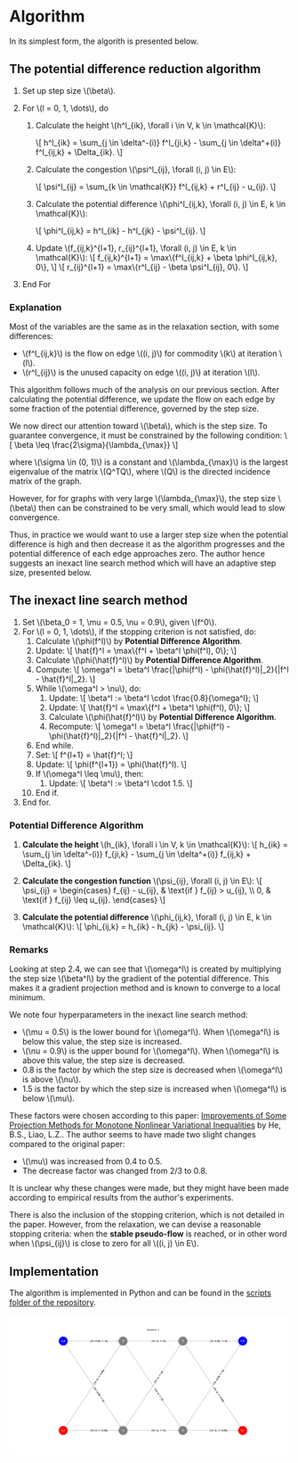 # Algorithm

In its simplest form, the algorith is presented below.

## The potential difference reduction algorithm

1. Set up step size \\(\beta\\).

2. For \\(l = 0, 1, \dots\\), do

    1. Calculate the height \\(h^l_{ik}, \forall i \in V, k \in \mathcal{K}\\):

        \\[
        h^l_{ik} = \sum_{j \in \delta^-(i)} f^l_{ji,k} - \sum_{j \in \delta^+(i)} f^l_{ij,k} + \Delta_{ik}.
        \\]

    2. Calculate the congestion \\(\psi^l_{ij}, \forall (i, j) \in E\\):

        \\[
        \psi^l_{ij} = \sum_{k \in \mathcal{K}} f^l_{ij,k} + r^l_{ij} - u_{ij}.
        \\]

    3. Calculate the potential difference \\(\phi^l_{ij,k}, \forall (i, j) \in E, k \in \mathcal{K}\\):

        \\[
        \phi^l_{ij,k} = h^l_{ik} - h^l_{jk} - \psi^l_{ij}.
        \\]

    4. Update \\(f_{ij,k}^{l+1}, r_{ij}^{l+1}, \forall (i, j) \in E, k \in \mathcal{K}\\):
        \\[
        f_{ij,k}^{l+1} = \max\\{f^l_{ij,k} + \beta \phi^l_{ij,k}, 0\\},
        \\]
        \\[
        r_{ij}^{l+1} = \max\\{r^l_{ij} - \beta \psi^l_{ij}, 0\\}.
        \\]

3. End For

### Explanation

Most of the variables are the same as in the relaxation section, with some differences:
- \\(f^l_{ij,k}\\) is the flow on edge \\((i, j)\\) for commodity \\(k\\) at iteration \\(l\\).
- \\(r^l_{ij}\\) is the unused capacity on edge \\((i, j)\\) at iteration \\(l\\).

This algorithm follows much of the analysis on our previous section. After calculating the potential difference, we update the flow on each edge by some fraction of the potential difference, governed by the step size.

We now direct our attention toward \\(\beta\\), which is the step size. To guarantee convergence, it must be constrained by the following condition:
\\[
    \beta \leq \frac{2\sigma}{\lambda_{\max}}
\\]

where \\(\sigma \in (0, 1)\\) is a constant and \\(\lambda_{\max}\\) is the largest eigenvalue of the matrix \\(Q^TQ\\), where \\(Q\\) is the directed incidence matrix of the graph.

However, for for graphs with very large \\(\lambda_{\max}\\), the step size \\(\beta\\) then can be constrained to be very small, which would lead to slow convergence.

Thus, in practice we would want to use a larger step size when the potential difference is high and then decrease it as the algorithm progresses and the potential difference of each edge approaches zero. The author hence suggests an inexact line search method which will have an adaptive step size, presented below. 

## The inexact line search method

1. Set \\(\beta_0 = 1, \mu = 0.5, \nu = 0.9\\), given \\(f^0\\).
2. For \\(l = 0, 1, \dots\\), if the stopping criterion is not satisfied, do:
    1. Calculate \\(\phi(f^l)\\) by **Potential Difference Algorithm**.
    2. Update:
        \\[
        \hat{f}^l = \max\\{f^l + \beta^l \phi(f^l), 0\\};
        \\]
    3. Calculate \\(\phi(\hat{f}^l)\\) by **Potential Difference Algorithm**.
    4. Compute:
        \\[
        \omega^l = \beta^l \frac{\|\phi(f^l) - \phi(\hat{f}^l)\|_2}{\|f^l - \hat{f}^l\|_2}.
        \\]
    5. While \\(\omega^l > \nu\\), do:
        1. Update:
            \\[
            \beta^l := \beta^l \cdot \frac{0.8}{\omega^l};
            \\]
        2. Update:
            \\[
            \hat{f}^l = \max\\{f^l + \beta^l \phi(f^l), 0\\};
            \\]
        3. Calculate \\(\phi(\hat{f}^l)\\) by **Potential Difference Algorithm**.
        4. Recompute:
            \\[
            \omega^l = \beta^l \frac{\|\phi(f^l) - \phi(\hat{f}^l)\|_2}{\|f^l - \hat{f}^l\|_2}.
            \\]
    6. End while.
    7. Set:
        \\[
        f^{l+1} = \hat{f}^l;
        \\]
    8. Update:
        \\[
        \phi(f^{l+1}) = \phi(\hat{f}^l).
        \\]
    9. If \\(\omega^l \leq \mu\\), then:
        1. Update:
            \\[
            \beta^l := \beta^l \cdot 1.5.
            \\]
    10. End if.
3. End for.

### Potential Difference Algorithm


1. **Calculate the height** \\(h_{ik}, \forall i \in V, k \in \mathcal{K}\\):
    \\[
    h_{ik} = \sum_{j \in \delta^-(i)} f_{ji,k} - \sum_{j \in \delta^+(i)} f_{ij,k} + \Delta_{ik}.
    \\]

2. **Calculate the congestion function** \\(\psi_{ij}, \forall (i, j) \in E\\):
    \\[
    \psi_{ij} =
    \begin{cases}
    f_{ij} - u_{ij}, & \text{if } f_{ij} > u_{ij}, \\\\
    0, & \text{if } f_{ij} \leq u_{ij}.
    \end{cases}
    \\]

3. **Calculate the potential difference** \\(\phi_{ij,k}, \forall (i, j) \in E, k \in \mathcal{K}\\):
    \\[
    \phi_{ij,k} = h_{ik} - h_{jk} - \psi_{ij}.
    \\]

### Remarks

Looking at step 2.4, we can see that \\(\omega^l\\) is created by multiplying the step size \\(\beta^l\\) by the gradient of the potential difference. This makes it a gradient projection method and is known to converge to a local minimum.

We note four hyperparameters in the inexact line search method:
- \\(\mu = 0.5\\) is the lower bound for \\(\omega^l\\). When \\(\omega^l\\) is below this value, the step size is increased.
- \\(\nu = 0.9\\) is the upper bound for \\(\omega^l\\). When \\(\omega^l\\) is above this value, the step size is decreased.
- 0.8 is the factor by which the step size is decreased when \\(\omega^l\\) is above \\(\nu\\).
- 1.5 is the factor by which the step size is increased when \\(\omega^l\\) is below \\(\mu\\).

These factors were chosen according to this paper: [Improvements of Some Projection Methods for Monotone Nonlinear Variational Inequalities](https://doi.org/10.1023/A:1013096613105) by He, B.S., Liao, L.Z.. The author seems to have made two slight changes compared to the original paper:
- \\(\mu\\) was increased from 0.4 to 0.5.
- The decrease factor was changed from 2/3 to 0.8.

It is unclear why these changes were made, but they might have been made according to empirical results from the author's experiments.

There is also the inclusion of the stopping criterion, which is not detailed in the paper. However, from the relaxation, we can devise a reasonable stopping criteria: when the **stable pseudo-flow** is reached, or in other word when \\(\psi_{ij}\\) is close to zero for all \\((i, j) \in E\\).

## Implementation

The algorithm is implemented in Python and can be found in the [scripts folder of the repository](https://github.com/nthieu173/localized-multicommodity-flow/blob/main/src/scripts/localized_multicommodity_flow.py).

![Algorithm implementation example](./images/localized_multicommodity_flow.gif)
